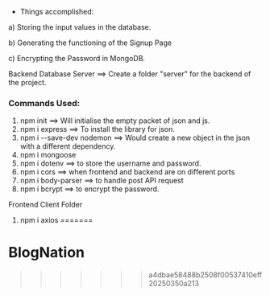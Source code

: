 

- Things accomplished:

a) Storing the input values in the database.

b) Generating the functioning of the Signup Page

c) Encrypting the Password in MongoDB.

Backend Database Server ==> Create a folder "server" for the backend of the project.
### Commands Used:
1. npm init ==> Will initialise the empty packet of json and js.
2. npm i express ==> To install the library for json.
3. npm i --save-dev nodemon ==> Would create a new object in the json with a different dependency.
4. npm i mongoose
5. npm i dotenv ==> to store the username and password.
6. npm i cors ==> when frontend and backend are on different ports
7. npm i body-parser ==> to handle post API request
8. npm i bcrypt ==> to encrypt the password.

Frontend Client Folder
1. npm i axios
=======
# BlogNation
>>>>>>> a4dbae58488b2508f00537410eff20250350a213
